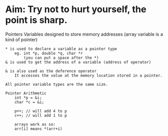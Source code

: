 # Aim: Try not to hurt yourself, the point is sharp.

Pointers
    Variables designed to store memory addresses
        (array variable is a kind of pointer)

    * is used to declare a variable as a pointer type
        eg. int *p, double *q, char *r
            (you can put a space after the *)
    & is used to get the address of a variable (address of operator)

    & is also used as the deference operator
        It accesses the value at the memory location stored in a pointer.

    All pointer variable types are the same size.

    Pointer Arithmetic
        int *p = &i;
        char *c = &i;

        p++; // will add 4 to p
        c++; // will add 1 to p

        arrays work as so:
        arr[i] means *(arr+i)
